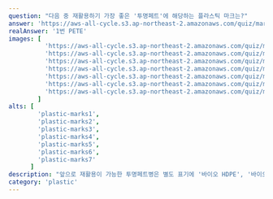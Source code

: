```yaml
---
question: "다음 중 재활용하기 가장 좋은 '투명페트'에 해당하는 플라스틱 마크는?"
answer: 'https://aws-all-cycle.s3.ap-northeast-2.amazonaws.com/quiz/mark1.png'
realAnswer: '1번 PETE'
images: [
          'https://aws-all-cycle.s3.ap-northeast-2.amazonaws.com/quiz/mark1.png',
          'https://aws-all-cycle.s3.ap-northeast-2.amazonaws.com/quiz/mark2.png',
          'https://aws-all-cycle.s3.ap-northeast-2.amazonaws.com/quiz/mark3.png',
          'https://aws-all-cycle.s3.ap-northeast-2.amazonaws.com/quiz/mark4.png',
          'https://aws-all-cycle.s3.ap-northeast-2.amazonaws.com/quiz/mark5.png',
          'https://aws-all-cycle.s3.ap-northeast-2.amazonaws.com/quiz/mark6.png',
          'https://aws-all-cycle.s3.ap-northeast-2.amazonaws.com/quiz/mark7.png',
        ]
alts: [
        'plastic-marks1',
        'plastic-marks2',
        'plastic-marks3',
        'plastic-marks4',
        'plastic-marks5',
        'plastic-marks6',
        'plastic-marks7'
      ]
description: "앞으로 재활용이 가능한 투명페트병은 별도 표기에 '바이오 HDPE', '바이오 LDPE', '바이오 PP', '바이오 PS'로 표시된다고 하니 재활용하기 좀더 쉬워질 것 같습니다."
category: 'plastic'
---
```

